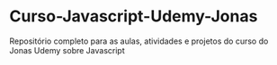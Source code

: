 # Curso-Javascript-Udemy-Jonas
Repositório completo para as aulas, atividades e projetos do curso do Jonas Udemy sobre Javascript
